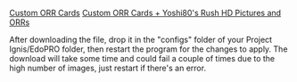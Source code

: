 [Custom ORR Cards](https://www.mediafire.com/file/mfwyx9x82b8ftku/user_configs.json/file)
[Custom ORR Cards + Yoshi80's Rush HD Pictures and ORRs](https://www.mediafire.com/file/3aopxh7zx88ake1/user_configs.json/file)

After downloading the file, drop it in the "configs" folder of your Project Ignis/EdoPRO folder, then restart the program for the changes to apply.
The download will take some time and could fail a couple of times due to the high number of images, just restart if there's an error.
